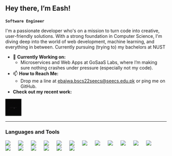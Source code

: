 ## Hey there, I’m Eash!

**`Software Engineer`**

I'm a passionate developer who's on a mission to turn code into creative, user-friendly solutions. With a strong foundation in Computer Science, I'm diving deep into the world of web development, machine learning, and everything in between. Currently pursuing (trying to) my bachelors at NUST

- 🔭 **Currently Working on:**  
  - Microservices and Web Apps at GoSaaS Labs, where I’m making sure nothing crashes under pressure (especially not my code).
- 📫 **How to Reach Me:**  
  - Drop me a line at ebajwa.bscs22seecs@seecs.edu.pk or ping me on GitHub.
- **Check out my recent work:**
<a href="https://github.com/eashah-uwu/WaveGen" target="_blank">
    <img width="50px" src="https://github.com/eashah-uwu/eashah-uwu/blob/main/Picture1.gif" />
</a>

 ---
 ### Languages and Tools

<img width="30px" align="left" style="padding-right:10px;"  src="https://cdn.jsdelivr.net/gh/devicons/devicon@latest/icons/javascript/javascript-original.svg" />
<img width="30px" align="left" style="padding-right:10px;" src="https://cdn.jsdelivr.net/gh/devicons/devicon@latest/icons/java/java-original.svg" />
<img width="30px" align="left" style="padding-right:10px;"  src="https://cdn.jsdelivr.net/gh/devicons/devicon@latest/icons/python/python-original.svg" />
<img width="30px" align="left" style="padding-right:10px;" src="https://cdn.jsdelivr.net/gh/devicons/devicon@latest/icons/cplusplus/cplusplus-original.svg" />
<img width="30px" align="left" style="padding-right:10px;" src="https://cdn.jsdelivr.net/gh/devicons/devicon@latest/icons/mysql/mysql-original.svg" />
<img width="30px" align="left" style="padding-right:10px;" src="https://cdn.jsdelivr.net/gh/devicons/devicon/icons/c/c-original.svg" />
<img width="30px" align="left" style="padding-right:10px;" src="https://cdn.jsdelivr.net/gh/devicons/devicon/icons/postgresql/postgresql-original.svg" />
<img width="30px" align="left" style="padding-right:10px;" src="https://cdn.jsdelivr.net/gh/devicons/devicon/icons/mongodb/mongodb-original.svg" />
<img width="30px" align="left" style="padding-right:10px;" src="https://cdn.jsdelivr.net/gh/devicons/devicon/icons/php/php-original.svg" />
<img width="30px" align="left" style="padding-right:10px;" src="https://cdn.jsdelivr.net/gh/devicons/devicon/icons/html5/html5-original.svg" />
<img width="30px" align="left" style="padding-right:10px;" src="https://cdn.jsdelivr.net/gh/devicons/devicon/icons/css3/css3-original.svg" />
<img width="30px" align="left" style="padding-right:10px;" src="https://cdn.jsdelivr.net/gh/devicons/devicon/icons/typescript/typescript-original.svg" />
<img width="30px" align="left" style="padding-right:10px;" src="https://cdn.jsdelivr.net/gh/devicons/devicon/icons/git/git-original.svg" />
<img width="30px" align="left" style="padding-right:10px;" src="https://cdn.jsdelivr.net/gh/devicons/devicon/icons/nodejs/nodejs-original.svg" />
<img width="30px" align="left" style="padding-right:10px;" src="https://cdn.jsdelivr.net/gh/devicons/devicon/icons/figma/figma-original.svg" />
<img width="30px" align="left" style="padding-right:10px;" src="https://cdn.jsdelivr.net/gh/devicons/devicon/icons/bootstrap/bootstrap-original.svg" />
<img width="30px" align="left" style="padding-right:10px;" src="https://cdn.jsdelivr.net/gh/devicons/devicon@latest/icons/tailwindcss/tailwindcss-original.svg" />
<img width="30px" align="left" style="padding-right:10px;" src="https://cdn.jsdelivr.net/gh/devicons/devicon/icons/materialui/materialui-original.svg" />

</br>
</Br>


#

 



          

          

          
          
          

    

